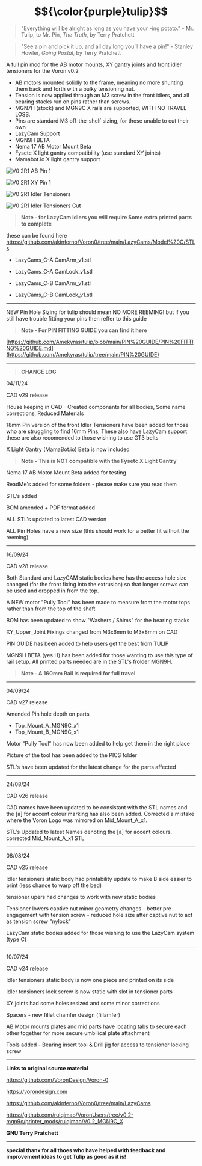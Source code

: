 # $${\color{purple}tulip}$$

>"Everything will be alright as long as you have your -ing potato." - Mr. Tulip, to Mr. Pin, _The Truth_, by Terry Pratchett

>"See a pin and pick it up, and all day long you’ll have a pin!" - Stanley Howler, _Going Postal_, by Terry Pratchett

A full pin mod for the AB motor mounts, XY gantry joints and front idler tensioners for the Voron v0.2

 - AB motors mounted solidly to the frame, meaning no more shunting them back and forth with a bulky tensioning nut.
 - Tension is now applied through an M3 screw in the front idlers, and all bearing stacks run on pins rather than screws.
 - MGN7H (stock) and MGN9C X rails are supported, WITH NO TRAVEL LOSS.
 - Pins are standard M3 off-the-shelf sizing, for those unable to cut their own
 - LazyCam Support
 - MGN9H BETA
 - Nema 17 AB Motor Mount Beta
 - Fysetc X light gantry compatibility (use standard XY joints)
 - Mamabot.io X light gantry support


![V0 2R1 AB Pin 1](https://github.com/Amekyras/tulip/assets/94327757/2334f2fe-ea59-4272-a482-91458820e2e0)

![V0 2R1 XY Pin 1](https://github.com/Amekyras/tulip/assets/94327757/f6ef2c14-dcae-4d3b-bead-6299d7465112)

![V0 2R1 Idler Tensioners](https://github.com/Amekyras/tulip/assets/94327757/4f11de3a-fce1-4261-a26b-d59bcf17d914)

![V0 2R1 Idler Tensioners Cut](https://github.com/Amekyras/tulip/assets/94327757/6c2ed4f8-4897-47bb-b8ae-8113dea347f6)


> **Note - for LazyCam idlers you will require Some extra printed parts to complete**

these can be found here https://github.com/akinferno/Voron0/tree/main/LazyCams/Model%20C/STLs

- LazyCams_C-A CamArm_v1.stl
- LazyCams_C-A CamLock_v1.stl

- LazyCams_C-B CamArm_v1.stl
- LazyCams_C-B CamLock_v1.stl

----
NEW Pin Hole Sizing for tulip should mean NO MORE REEMING! but if you still have trouble fitting your pins then reffer to this guide

> **Note - For PIN FITTING GUIDE you can find it here**

[https://github.com/Amekyras/tulip/blob/main/PIN%20GUIDE/PIN%20FITTING%20GUIDE.md](https://github.com/Amekyras/tulip/tree/main/PIN%20GUIDE)

----

> **CHANGE LOG**

04/11/24

CAD v29 release

House keeping in CAD - Created componants for all bodies, Some name corrections, Reduced Materials

18mm Pin version of the front Idler Tensioners have been added for those who are struggling to find 16mm Pins, These also have LazyCam support
these are also recomended to those wishing to use GT3 belts

X Light Gantry (MamaBot.io) Beta is now included
> **Note - This is NOT compatible with the Fysetc X Light Gantry**

Nema 17 AB Motor Mount Beta added for testing

ReadMe's added for some folders - please make sure you read them

STL's added

BOM amended + PDF format added

ALL STL's updated to latest CAD version

ALL Pin Holes have a new size (this should work for a better fit withoit the reeming)

----

16/09/24

CAD v28 release

Both Standard and LazyCAM static bodies have has the access hole size changed (for the front fixing into the extrusion) so that longer screws can be used and dropped in from the top.

A NEW motor "Pully Tool" has been made to measure from the motor tops rather than from the top of the shaft

BOM has been updated to show "Washers / Shims" for the bearing stacks

XY_Upper_Joint Fixings changed from M3x6mm to M3x8mm on CAD

PIN GUIDE has been added to help users get the best from TULIP

MGN9H BETA (yes H) has been added for those wanting to use this type of rail setup. All printed parts needed are in the STL's frolder MGN9H.
> **Note - A 160mm Rail is required for full travel**

----

04/09/24

CAD v27 release

Amended Pin hole depth on parts

- Top_Mount_A_MGN9C_x1
- Top_Mount_B_MGN9C_x1

Motor "Pully Tool" has now been added to help get them in the right place

Picture of the tool has been added to the PICS folder

STL's have been updated for the latest change for the parts affected

----

24/08/24

CAD v26 release

CAD names have been updated to be consistant with the STL names and the [a] for accent colour marking has also been added. Corrected a mistake where the Voron Logo was mirrored on Mid_Mount_A_x1.

STL's Updated to latest Names denoting the [a] for accent colours. corrected Mid_Mount_A_x1 STL

----

08/08/24

CAD v25 release

Idler tensioners static body had printability update to make B side easier to print (less chance to warp off the bed)

tensioner upers had changes to work with new static bodies

Tensioner lowers captive nut minor geometry changes - better pre-engagement with tension screw - reduced hole size after captive nut to act as tension screw "nylock"

LazyCam static bodies added for those wishing to use the LazyCam system (type C)

----

10/07/24

CAD v24 release

Idler tensioners static body is now one piece and printed on its side

Idler tensioners lock screw is now static with slot in tensioner parts

XY joints had some holes resized and some minor corrections

Spacers - new fillet chamfer design (fillamfer)

AB Motor mounts plates and mid parts have locating tabs to secure each other together for more secure umbilical plate attachment

Tools added - Bearing insert tool & Drill jig for access to tensioner locking screw

----

**Links to original source material**

https://github.com/VoronDesign/Voron-0

https://vorondesign.com

https://github.com/akinferno/Voron0/tree/main/LazyCams

https://github.com/ruiqimao/VoronUsers/tree/v0.2-mgn9c/printer_mods/ruiqimao/V0.2_MGN9C_X

**GNU Terry Pratchett**

----

**special thanx for all thoes who have helped with feedback and improvement ideas to get Tulip as good as it is!**



